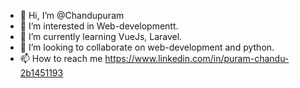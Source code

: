 - 👋 Hi, I’m @Chandupuram
- 👀 I’m interested in Web-developmentt.
- 🌱 I’m currently learning VueJs, Laravel.
- 💞️ I’m looking to collaborate on web-development and python.
- 📫 How to reach me https://www.linkedin.com/in/puram-chandu-2b1451193


<!---
Chandupuram/Chandupuram is a ✨ special ✨ repository because its `README.md` (this file) appears on your GitHub profile.
You can click the Preview link to take a look at your changes.
--->
